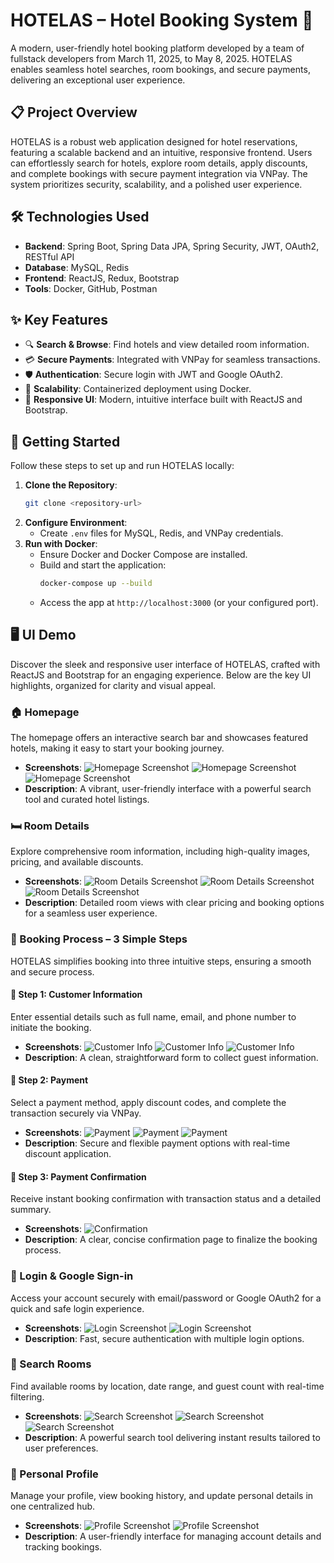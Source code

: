 # HOTELAS – Hotel Booking System 🏨

A modern, user-friendly hotel booking platform developed by a team of fullstack developers from March 11, 2025, to May 8, 2025. HOTELAS enables seamless hotel searches, room bookings, and secure payments, delivering an exceptional user experience.

## 📋 Project Overview
HOTELAS is a robust web application designed for hotel reservations, featuring a scalable backend and an intuitive, responsive frontend. Users can effortlessly search for hotels, explore room details, apply discounts, and complete bookings with secure payment integration via VNPay. The system prioritizes security, scalability, and a polished user experience.

## 🛠️ Technologies Used
- **Backend**: Spring Boot, Spring Data JPA, Spring Security, JWT, OAuth2, RESTful API
- **Database**: MySQL, Redis
- **Frontend**: ReactJS, Redux, Bootstrap
- **Tools**: Docker, GitHub, Postman

## ✨ Key Features
- 🔍 **Search & Browse**: Find hotels and view detailed room information.
- 💳 **Secure Payments**: Integrated with VNPay for seamless transactions.
- 🛡️ **Authentication**: Secure login with JWT and Google OAuth2.
- 🚀 **Scalability**: Containerized deployment using Docker.
- 🎨 **Responsive UI**: Modern, intuitive interface built with ReactJS and Bootstrap.

## 🚀 Getting Started
Follow these steps to set up and run HOTELAS locally:

1. **Clone the Repository**:
   ```bash
   git clone <repository-url>
   ```
2. **Configure Environment**:
   - Create `.env` files for MySQL, Redis, and VNPay credentials.
3. **Run with Docker**:
   - Ensure Docker and Docker Compose are installed.
   - Build and start the application:
     ```bash
     docker-compose up --build
     ```
   - Access the app at `http://localhost:3000` (or your configured port).

## 🖥️ UI Demo
Discover the sleek and responsive user interface of HOTELAS, crafted with ReactJS and Bootstrap for an engaging experience. Below are the key UI highlights, organized for clarity and visual appeal.

### 🏠 Homepage
The homepage offers an interactive search bar and showcases featured hotels, making it easy to start your booking journey.

- **Screenshots**:
  ![Homepage Screenshot](./screenshots/homepage.png)
  ![Homepage Screenshot](./screenshots/homepage1.png)
  ![Homepage Screenshot](./screenshots/homepage2.png)
- **Description**: A vibrant, user-friendly interface with a powerful search tool and curated hotel listings.

### 🛏️ Room Details
Explore comprehensive room information, including high-quality images, pricing, and available discounts.

- **Screenshots**:
  ![Room Details Screenshot](./screenshots/room-details.png)
  ![Room Details Screenshot](./screenshots/room-details1.png)
  ![Room Details Screenshot](./screenshots/room-details2.png)
- **Description**: Detailed room views with clear pricing and booking options for a seamless user experience.

### 🔄 Booking Process – 3 Simple Steps
HOTELAS simplifies booking into three intuitive steps, ensuring a smooth and secure process.

#### 🔹 Step 1: Customer Information
Enter essential details such as full name, email, and phone number to initiate the booking.

- **Screenshots**:
  ![Customer Info](./screenshots/booking-page.png)
  ![Customer Info](./screenshots/booking-page1.png)
  ![Customer Info](./screenshots/booking-page2.png)
- **Description**: A clean, straightforward form to collect guest information.

#### 🔹 Step 2: Payment
Select a payment method, apply discount codes, and complete the transaction securely via VNPay.

- **Screenshots**:
  ![Payment](./screenshots/step2-payment.png)
  ![Payment](./screenshots/step2-payment1.png)
  ![Payment](./screenshots/step2-payment2.png)
- **Description**: Secure and flexible payment options with real-time discount application.

#### 🔹 Step 3: Payment Confirmation
Receive instant booking confirmation with transaction status and a detailed summary.

- **Screenshots**:
  ![Confirmation](./screenshots/step3-confirmation.png)
- **Description**: A clear, concise confirmation page to finalize the booking process.

### 🔐 Login & Google Sign-in
Access your account securely with email/password or Google OAuth2 for a quick and safe login experience.

- **Screenshots**:
  ![Login Screenshot](./screenshots/login.png)
  ![Login Screenshot](./screenshots/login1.png)
- **Description**: Fast, secure authentication with multiple login options.

### 🔎 Search Rooms
Find available rooms by location, date range, and guest count with real-time filtering.

- **Screenshots**:
  ![Search Screenshot](./screenshots/search.png)
  ![Search Screenshot](./screenshots/search1.png)
  ![Search Screenshot](./screenshots/search2.png)
- **Description**: A powerful search tool delivering instant results tailored to user preferences.

### 👤 Personal Profile
Manage your profile, view booking history, and update personal details in one centralized hub.

- **Screenshots**:
  ![Profile Screenshot](./screenshots/profile.png)
  ![Profile Screenshot](./screenshots/profile1.png)
- **Description**: A user-friendly interface for managing account details and tracking bookings.